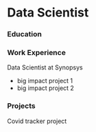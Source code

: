 # Data Scientist 

### Education 

### Work Experience 
Data Scientist at Synopsys
- big impact project 1
- big impact project 2

### Projects

Covid tracker project
